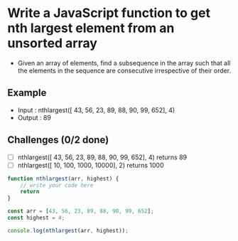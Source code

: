 # Write a JavaScript function to get nth largest element from an unsorted array

- Given an array of elements, find a subsequence in the array such that all the elements in the sequence are consecutive irrespective of their order.

## Example

- Input : nthlargest([ 43, 56, 23, 89, 88, 90, 99, 652], 4)
- Output : 89

## Challenges (0/2 done)
- [ ] nthlargest([ 43, 56, 23, 89, 88, 90, 99, 652], 4) returns 89
- [ ] nthlargest([ 10, 100, 1000, 10000], 2) returns 1000

```js
function nthlargest(arr, highest) {
	// write your code here
	return
}

const arr = [43, 56, 23, 89, 88, 90, 99, 652];
const highest = 4;

console.log(nthlargest(arr, highest));
```
